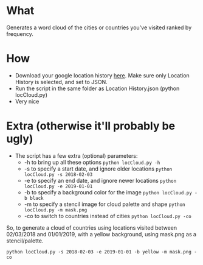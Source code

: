 # What

Generates a word cloud of the cities or countries you've visited ranked by frequency.

# How

- Download your google location history [here](https://takeout.google.com/). Make sure only Location History is selected, and set to JSON.
- Run the script in the same folder as Location History.json (python locCloud.py)
- Very nice

# Extra (otherwise it'll probably be ugly)

- The script has a few extra (optional) parameters:
  - -h to bring up all these options ```python locCloud.py -h```
  - -s to specify a start date, and ignore older locations ```python locCloud.py -s 2018-02-03```
  - -e to specify an end date, and ignore newer locations ```python locCloud.py -e 2019-01-01```
  - -b to specify a background color for the image ```python locCloud.py -b black```
  - -m to specify a stencil image for cloud palette and shape ```python locCloud.py -m mask.png```
  - -co to switch to countries instead of cities ```python locCloud.py -co```



So, to generate a cloud of countries using locations visited between 02/03/2018 and 01/01/2019, with a yellow background, using mask.png as a stencil/palette.
```
python locCloud.py -s 2018-02-03 -e 2019-01-01 -b yellow -m mask.png -co
```
